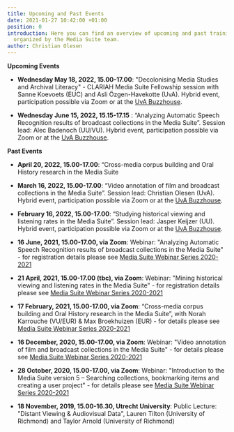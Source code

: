 ```yaml
---
title: Upcoming and Past Events
date: 2021-01-27 10:42:00 +01:00
position: 0
introduction: Here you can find an overview of upcoming and past training activities
  organized by the Media Suite team.
author: Christian Olesen
---
```


**Upcoming Events**

* **Wednesday May 18, 2022, 15.00-17.00**: "Decolonising Media Studies and Archival Literacy" - CLARIAH Media Suite Fellowship session with Sanne Koevoets (EUC) and Asli Özgen-Havekotte (UvA). Hybrid event, participation possible via Zoom or at the [UvA Buzzhouse](https://www.buzzhouse.co/).

* **Wednesday June 15, 2022, 15.15-17.15** : “Analyzing Automatic Speech Recognition results of broadcast collections in the Media Suite”. Session lead: Alec Badenoch (UU/VU). Hybrid event, participation possible via Zoom or at the [UvA Buzzhouse](https://www.buzzhouse.co/).

**Past Events**

* **April 20, 2022, 15.00-17.00**: “Cross-media corpus building and Oral History research in the Media Suite

* **March 16, 2022, 15.00-17.00**: “Video annotation of film and broadcast collections in the Media Suite”. Session lead: Christian Olesen (UvA). Hybrid event, participation possible via Zoom or at the [UvA Buzzhouse](https://www.buzzhouse.co/).

* **February 16, 2022, 15.00-17.00**: “Studying historical viewing and listening rates in the Media Suite”. Session lead: Jasper Keijzer (UU). Hybrid event, participation possible via Zoom or at the [UvA Buzzhouse](https://www.buzzhouse.co/).

* **16 June, 2021, 15.00-17.00, via Zoom**: Webinar: "Analyzing Automatic Speech Recognition results of broadcast collections in the Media Suite" - for registration details please see [Media Suite Webinar Series 2020-2021](http://mediasuite.clariah.nl/learn/main/media-suite-webinar-series-2020-2021)

* **21 April, 2021, 15.00-17.00 (tbc), via Zoom**: Webinar: "Mining historical viewing and listening rates in the Media Suite" - for registration details please see [Media Suite Webinar Series 2020-2021](http://mediasuite.clariah.nl/learn/main/media-suite-webinar-series-2020-2021)

* **17 February, 2021, 15.00-17.00, via Zoom**: “Cross-media corpus building and Oral History research in the Media Suite”, with Norah Karrouche (VU/EUR) & Max Broekhuizen (EUR) - for details please see [Media Suite Webinar Series 2020-2021](http://mediasuite.clariah.nl/learn/main/media-suite-webinar-series-2020-2021)

* **16 December, 2020, 15.00-17.00, via Zoom**: Webinar: "Video annotation of film and broadcast collections in the Media Suite" - for details please see [Media Suite Webinar Series 2020-2021](http://mediasuite.clariah.nl/learn/main/media-suite-webinar-series-2020-2021)

* **28 October, 2020, 15.00-17.00, via Zoom**: Webinar: "Introduction to the Media Suite version 5 – Searching collections, bookmarking items and creating a user project" - for details please see [Media Suite Webinar Series 2020-2021](http://mediasuite.clariah.nl/learn/main/media-suite-webinar-series-2020-2021)

* **18 November, 2019, 15.00-16.30, Utrecht University**: Public Lecture: "Distant Viewing & Audiovisual Data", Lauren Tilton (University of Richmond) and Taylor Arnold (University of Richmond)